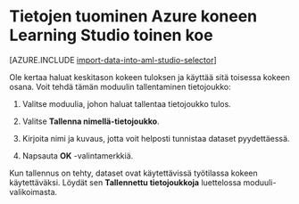 <properties
    pageTitle="Tietojen tuominen koneen Learning Studio toinen koe | Microsoft Azure"
    description="Voit tallentaa koulutus tiedot Azure koneen Learning Studiossa ja käyttää sitä toisessa kokeen."
    keywords="tuominen tietoja, tiedot, tietolähteitä, koulutus tiedot"
    services="machine-learning"
    documentationCenter=""
    authors="garyericson"
    manager="jhubbard"
    editor="cgronlun"/>

<tags
    ms.service="machine-learning"
    ms.workload="data-services"
    ms.tgt_pltfrm="na"
    ms.devlang="na"
    ms.topic="article"
    ms.date="09/16/2016"
    ms.author="garye;bradsev" />


# <a name="import-your-data-into-azure-machine-learning-studio-from-another-experiment"></a>Tietojen tuominen Azure koneen Learning Studio toinen koe

[AZURE.INCLUDE [import-data-into-aml-studio-selector](../../includes/machine-learning-import-data-into-aml-studio.md)]


Ole kertaa haluat keskitason kokeen tuloksen ja käyttää sitä toisessa kokeen osana.  Voit tehdä tämän moduulin tallentaminen tietojoukko:

1. Valitse moduulia, johon haluat tallentaa tietojoukko tulos.

2. Valitse **Tallenna nimellä-tietojoukko**.

3. Kirjoita nimi ja kuvaus, jotta voit helposti tunnistaa dataset pyydettäessä.

4. Napsauta **OK** -valintamerkkiä.

Kun tallennus on tehty, dataset ovat käytettävissä työtilassa kokeen käytettäväksi. Löydät sen **Tallennettu tietojoukkoja** luettelossa moduuli-valikoimasta.

